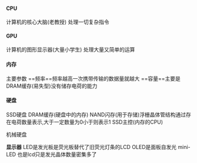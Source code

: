 #### CPU
计算机的核心大脑(老教授)
处理一切复杂指令


#### GPU
计算机的图形显示器(大量小学生)
处理大量又简单的运算


#### 内存
主要参数
==频率==频率越高一次携带传输的数据量就越大
==容量==主要是DRAM缓存(易失型)没有储存电荷的能力

#### 硬盘
SSD硬盘
DRAM缓存(硬盘中的内存)
NAND闪存(用于存储)浮栅晶体管结构通过存在电荷数量表示,大于一定数量为0小于则表示1
SSD主控(内存的CPU)

机械硬盘


**显示器**
LED是发光板是荧光板替代了旧荧光灯条的LCD
OLED是面板自发光
mini-LED 也是lcd只是发光晶体数量密集多了
